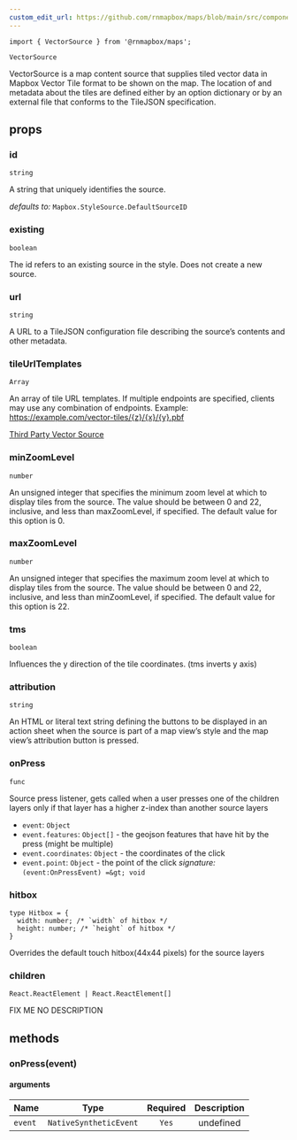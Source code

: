 ```yaml
---
custom_edit_url: https://github.com/rnmapbox/maps/blob/main/src/components/VectorSource.tsx
---
```


  

```tsx
import { VectorSource } from '@rnmapbox/maps';

VectorSource

```
VectorSource is a map content source that supplies tiled vector data in Mapbox Vector Tile format to be shown on the map.
The location of and metadata about the tiles are defined either by an option dictionary or by an external file that conforms to the TileJSON specification.

## props

  
### id

```tsx
string
```
A string that uniquely identifies the source.

  _defaults to:_ `Mapbox.StyleSource.DefaultSourceID`

  
### existing

```tsx
boolean
```
The id refers to an existing source in the style. Does not create a new source.


  
### url

```tsx
string
```
A URL to a TileJSON configuration file describing the source’s contents and other metadata.


  
### tileUrlTemplates

```tsx
Array
```
An array of tile URL templates. If multiple endpoints are specified, clients may use any combination of endpoints.
Example: https://example.com/vector-tiles/{z}/{x}/{y}.pbf

[Third Party Vector Source](../examples/LineLayer/ThirdPartyVectorSource)
  
### minZoomLevel

```tsx
number
```
An unsigned integer that specifies the minimum zoom level at which to display tiles from the source.
The value should be between 0 and 22, inclusive, and less than
maxZoomLevel, if specified. The default value for this option is 0.


  
### maxZoomLevel

```tsx
number
```
An unsigned integer that specifies the maximum zoom level at which to display tiles from the source.
The value should be between 0 and 22, inclusive, and less than
minZoomLevel, if specified. The default value for this option is 22.


  
### tms

```tsx
boolean
```
Influences the y direction of the tile coordinates. (tms inverts y axis)


  
### attribution

```tsx
string
```
An HTML or literal text string defining the buttons to be displayed in an action sheet when the
source is part of a map view’s style and the map view’s attribution button is pressed.


  
### onPress

```tsx
func
```
Source press listener, gets called when a user presses one of the children layers only
if that layer has a higher z-index than another source layers

- `event`: `Object` 
- `event.features`: `Object[]`  - the geojson features that have hit by the press (might be multiple)
- `event.coordinates`: `Object`  - the coordinates of the click
- `event.point`: `Object`  - the point of the click
*signature:*`(event:OnPressEvent) =&gt; void`


  
### hitbox

```tsx
type Hitbox = {
  width: number; /* `width` of hitbox */
  height: number; /* `height` of hitbox */
}
```
Overrides the default touch hitbox(44x44 pixels) for the source layers


  
### children

```tsx
React.ReactElement | React.ReactElement[]
```
FIX ME NO DESCRIPTION


  





## methods
### onPress(event)



#### arguments
| Name | Type | Required | Description  |
| ---- | :--: | :------: | :----------: |
| `event` | `NativeSyntheticEvent` | `Yes` | undefined |



